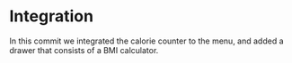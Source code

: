 # Integration

In this commit we integrated the calorie counter to the menu, and added a drawer that consists of a BMI calculator.